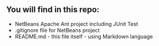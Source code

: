 ## You will find in this repo:

* NetBeans Apache Ant project including JUnit Test
* .gitignore file for NetBeans project
* README.md - this file itself - using Markdown language